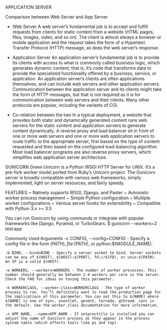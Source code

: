 APPLICATION SERVER

Comparison between Web Server and App Server

* Web Server
A web server‘s fundamental job is to accept and fulfill requests from clients for static content from a website (HTML pages, files, images, video, and so on). The client is almost always a browser or mobile application and the request takes the form of a Hypertext Transfer Protocol (HTTP) message, as does the web server’s response.

* Application Server
An application server’s fundamental job is to provide its clients with access to what is commonly called business logic, which generates dynamic content; that is, it’s code that transforms data to provide the specialized functionality offered by a business, service, or application.
    An application server’s clients are often applications themselves, and can include web servers and other application servers. Communication between the application server and its clients might take the form of HTTP messages, but that is not required as it is for communication between web servers and their clients. Many other protocols are popular, including the variants of CGI.

* Co-relation between the two
  In a typical deployment, a website that provides both static and dynamically generated content runs web servers for the static content and application servers to generate content dynamically.
	A reverse proxy and load balancer sit in front of one or more web servers and one or more web application servers to route traffic to the appropriate server, first based on the type of content requested and then based on the configured load-balancing algorithm. Most load balancer programs are also reverse proxy servers, which simplifies web application server architecture.

GUNICORN
Green Unicorn is a Python WSGI HTTP Server for UNIX. It’s a pre-fork worker model ported from Ruby’s Unicorn project. The Gunicorn server is broadly compatible with various web frameworks, simply implemented, light on server resources, and fairly speedy.

FEATURES
 ~ Natively supports WSGI, Django, and Paster
 ~ Automatic worker process management
 ~ Simple Python configuration
 ~ Multiple worker configurations
 ~ Various server hooks for extensibility
 ~ Compatible with Python 3.x >= 3.5

You can run Gunicorn by using commands or integrate with popular frameworks like Django, Pyramid, or TurboGears.
$ gunicorn --workers=2 test:app

Commonly Used Arguments
	-c CONFIG, --config=CONFIG - Specify a config file in the form $(PATH), file:$(PATH), or python:$(MODULE_NAME).

	-b BIND, --bind=BIND - Specify a server socket to bind. Server sockets can be any of $(HOST), $(HOST):$(PORT), fd://$(FD), or unix:$(PATH). An IP is a valid $(HOST).

	-w WORKERS, --workers=WORKERS - The number of worker processes. This number should generally be between 2-4 workers per core in the server. Check the FAQ for ideas on tuning this parameter.

	-k WORKERCLASS, --worker-class=WORKERCLASS - The type of worker process to run. You’ll definitely want to read the production page for the implications of this parameter. You can set this to $(NAME) where $(NAME) is one of sync, eventlet, gevent, tornado, gthread. sync is the default. See the worker_class documentation for more information.

	-n APP_NAME, --name=APP_NAME - If setproctitle is installed you can adjust the name of Gunicorn process as they appear in the process system table (which affects tools like ps and top).
